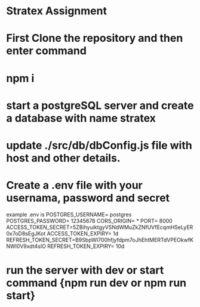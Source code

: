 # Stratex Assignment

# First Clone the repository and then enter command
# npm i

# start a postgreSQL server and create a database with name stratex 

# update ./src/db/dbConfig.js file with host and other details.

# Create a .env file with your usernama, password and secret

example .env is
POSTGRES_USERNAME= postgres
POSTGRES_PASSWORD= 12345678
CORS_ORIGIN= *
PORT= 8000
ACCESS_TOKEN_SECRET=5ZBihyuiktgyVSNdWMuZkZNfUVfEcqmHSeLyER0x7oD8sEgJKot
ACCESS_TOKEN_EXPIRY= 1d
REFRESH_TOKEN_SECRET=B9SbpWI700hfjyfdpm7oJhEhtMERTdVPEOkwfKNWl0V9xdt4sIO
REFRESH_TOKEN_EXPIRY= 10d

# run the server with dev or start command {npm run dev or npm run start}